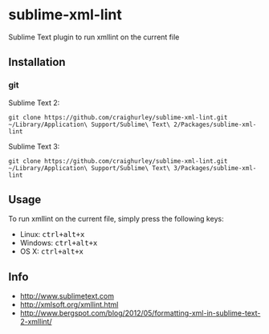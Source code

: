 sublime-xml-lint
==================

Sublime Text plugin to run xmllint on the current file

## Installation
### git

Sublime Text 2:

    git clone https://github.com/craighurley/sublime-xml-lint.git ~/Library/Application\ Support/Sublime\ Text\ 2/Packages/sublime-xml-lint

Sublime Text 3:

    git clone https://github.com/craighurley/sublime-xml-lint.git ~/Library/Application\ Support/Sublime\ Text\ 3/Packages/sublime-xml-lint

## Usage
To run xmllint on the current file, simply press the following keys:

- Linux: <kbd>ctrl+alt+x</kbd>
- Windows: <kbd>ctrl+alt+x</kbd>
- OS X: <kbd>ctrl+alt+x</kbd>

## Info

- http://www.sublimetext.com
- http://xmlsoft.org/xmllint.html
- http://www.bergspot.com/blog/2012/05/formatting-xml-in-sublime-text-2-xmllint/
